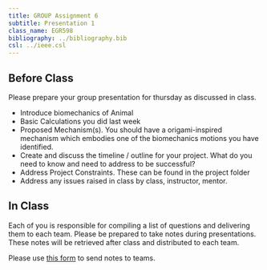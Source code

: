 ```yaml
---
title: GROUP Assignment 6
subtitle: Presentation 1
class_name: EGR598
bibliography: ../bibliography.bib
csl: ../ieee.csl
---
```


## Before Class

Please prepare your group presentation for thursday as discussed in class.

* Introduce biomechanics of Animal
* Basic Calculations you did last week
* Proposed Mechanism(s).  You should have a origami-inspired mechanism which embodies one of the biomechanics motions you have identified.
* Create and discuss the timeline / outline for your project.  What do you need to know and need to address to be successful?
* Address Project Constraints.  These can be found in the project folder
* Address any issues raised in class by class, instructor, mentor.

## In Class
Each of you is responsible for compiling a list of questions and delivering them to each team.  Please be prepared to take notes during presentations.  These notes will be retrieved after class and distributed to each team.  

Please use [this form](https://goo.gl/forms/h5NXDvfeeAn7qO333) to send notes to teams.
